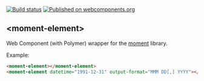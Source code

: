 [![Build status](https://travis-ci.org/abdonrd/moment-element.svg?branch=master)](https://travis-ci.org/abdonrd/moment-element)
[![Published on webcomponents.org](https://img.shields.io/badge/webcomponents.org-published-blue.svg)](https://www.webcomponents.org/element/abdonrd/moment-element)

## \<moment-element\>

Web Component (with Polymer) wrapper for the [moment](https://github.com/moment/moment) library.

Example:
<!---
```
<custom-element-demo>
  <template>
    <script src="../webcomponentsjs/webcomponents-lite.js"></script>
    <link rel="import" href="moment-element.html">
    <next-code-block></next-code-block>
    <custom-style>
      <style is="custom-style">
        moment-element {
          display: block;
        }
      </style>
    </custom-style>
  </template>
</custom-element-demo>
```
-->
```html
<moment-element></moment-element>
<moment-element datetime="1991-12-31" output-format="MMM DD[,] YYYY"></moment-element>
```
